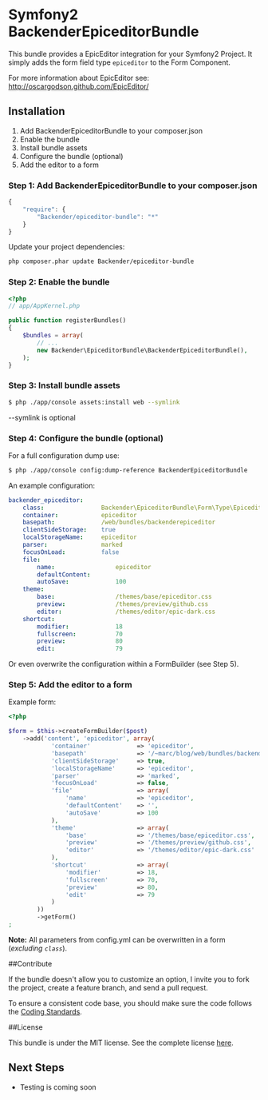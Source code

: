 # Symfony2 BackenderEpiceditorBundle
This bundle provides a EpicEditor integration for your Symfony2 Project. It simply adds the form field type `epiceditor` to the Form Component.

For more information about EpicEditor see: http://oscargodson.github.com/EpicEditor/
## Installation

1. Add BackenderEpiceditorBundle to your composer.json
2. Enable the bundle
3. Install bundle assets
4. Configure the bundle (optional)
5. Add the editor to a form

### Step 1: Add BackenderEpiceditorBundle to your composer.json
```js
{
    "require": {
        "Backender/epiceditor-bundle": "*"
    }
}
```
Update your project dependencies:

```bash
php composer.phar update Backender/epiceditor-bundle
```

### Step 2: Enable the bundle
``` php
<?php
// app/AppKernel.php

public function registerBundles()
{
    $bundles = array(
        // ...
        new Backender\EpiceditorBundle\BackenderEpiceditorBundle(),
    );
}
```

### Step 3: Install bundle assets
```bash
$ php ./app/console assets:install web --symlink
```

--symlink is optional

### Step 4: Configure the bundle (optional)

For a full configuration dump use:
```bash
$ php ./app/console config:dump-reference BackenderEpiceditorBundle

```

An example configuration:

```yaml
backender_epiceditor:  
    class:                Backender\EpiceditorBundle\Form\Type\EpiceditorType 
    container:            epiceditor 
    basepath:             /web/bundles/backenderepiceditor 
    clientSideStorage:    true 
    localStorageName:     epiceditor 
    parser:               marked 
    focusOnLoad:          false 
    file:                 
        name:                 epiceditor 
        defaultContent:       
        autoSave:             100 
    theme:                
        base:                 /themes/base/epiceditor.css 
        preview:              /themes/preview/github.css 
        editor:               /themes/editor/epic-dark.css 
    shortcut:             
        modifier:             18 
        fullscreen:           70 
        preview:              80 
        edit:                 79 
```

Or even overwrite the configuration within a FormBuilder (see Step 5).

### Step 5: Add the editor to a form

Example form:

```php
<?php

$form = $this->createFormBuilder($post)
    ->add('content', 'epiceditor', array(
            'container'             => 'epiceditor',
            'basepath'              => '/~marc/blog/web/bundles/backenderepiceditor',
            'clientSideStorage'     => true,
            'localStorageName'      => 'epiceditor',
            'parser'                => 'marked',
            'focusOnLoad'           => false,
            'file'                  => array(
                'name'              => 'epiceditor',
                'defaultContent'    => '',
                'autoSave'          => 100
            ),
            'theme'                 => array(
                'base'              => '/themes/base/epiceditor.css',
                'preview'           => '/themes/preview/github.css',
                'editor'            => '/themes/editor/epic-dark.css'
            ),
            'shortcut'              => array(
                'modifier'          => 18,
                'fullscreen'        => 70,
                'preview'           => 80,
                'edit'              => 79
            )
        ))
        ->getForm()
;
```

**Note:** All parameters from config.yml can be overwritten in a form (*excluding `class`*).

##Contribute

If the bundle doesn't allow you to customize an option, I invite you to fork the project, create a feature branch, and send a pull request.

To ensure a consistent code base, you should make sure the code follows
the [Coding Standards](http://symfony.com/doc/2.1/contributing/code/standards.html).


##License

This bundle is under the MIT license. See the complete license [here](https://github.com/backender/BackenderEpiceditorBundle/blob/master/LICENSE).

## Next Steps

- Testing is coming soon
